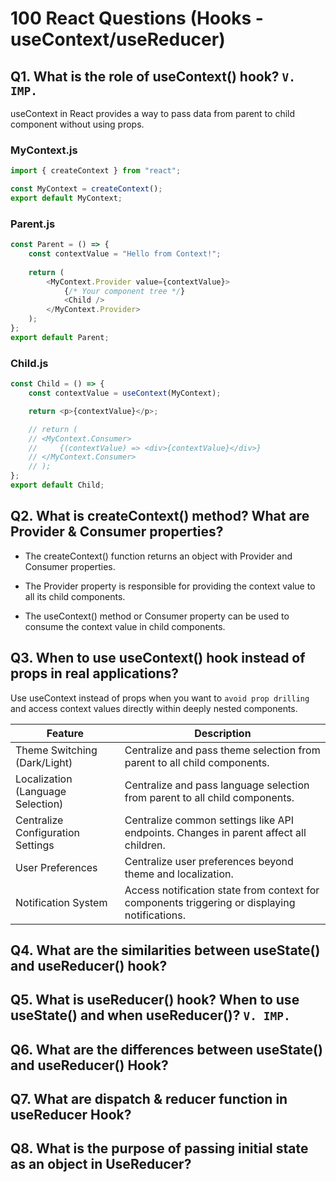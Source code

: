 # 100 React Questions (Hooks - useContext/useReducer)

## Q1. What is the role of useContext() hook? `V. IMP.`

useContext in React provides a way to pass data from parent to child component without using props.

### MyContext.js
```javascript
import { createContext } from "react";

const MyContext = createContext();
export default MyContext;
```

### Parent.js
```javascript
const Parent = () => {
    const contextValue = "Hello from Context!";
    
    return (
        <MyContext.Provider value={contextValue}>
            {/* Your component tree */}
            <Child />
        </MyContext.Provider>
    );
};
export default Parent;
```

### Child.js
```javascript
const Child = () => {
    const contextValue = useContext(MyContext);

    return <p>{contextValue}</p>;

    // return (
    // <MyContext.Consumer>
    //     {(contextValue) => <div>{contextValue}</div>}
    // </MyContext.Consumer>
    // );
};
export default Child;
```

## Q2. What is createContext() method? What are Provider & Consumer properties?

* The createContext() function returns an object with Provider and Consumer properties.

* The Provider property is responsible for providing the context value to all its child components.

* The useContext() method or Consumer property can be used to consume the context value in child components.

## Q3. When to use useContext() hook instead of props in real applications?

Use useContext instead of props when you want to `avoid prop drilling` and access context values directly within deeply nested components.

| Feature | Description |
|---|---|
| Theme Switching (Dark/Light) | Centralize and pass theme selection from parent to all child components. |
| Localization (Language Selection) | Centralize and pass language selection from parent to all child components. |
| Centralize Configuration Settings | Centralize common settings like API endpoints. Changes in parent affect all children. |
| User Preferences | Centralize user preferences beyond theme and localization. |
| Notification System | Access notification state from context for components triggering or displaying notifications. |

## Q4. What are the similarities between useState() and useReducer() hook?

## Q5. What is useReducer() hook? When to use useState() and when useReducer()? `V. IMP.`

## Q6. What are the differences between useState() and useReducer() Hook?

## Q7. What are dispatch & reducer function in useReducer Hook?

## Q8. What is the purpose of passing initial state as an object in UseReducer?

<!---
Adarsh 
2nd August 2024
09:13 PM
(19:25)
--->
